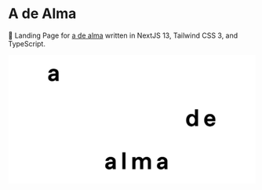# A de Alma

🚀 Landing Page for [a de alma](https://adealma.com) written in NextJS 13, Tailwind CSS 3, and TypeScript.

![A de Alma](public/assets/og.png)
